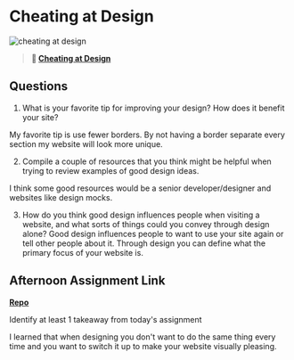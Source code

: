 # Cheating at Design

![cheating at design](https://bcw.blob.core.windows.net/public/img/courses/5247609446691139)

> **📖 [Cheating at Design](https://codeworksacademy.com/fs-student-guide/resources/wk1/04-Cheating-at-Design)**

## Questions

1. What is your favorite tip for improving your design? How does it benefit your site?

My favorite tip is use fewer borders. By not having a border separate every section my website will look more unique.

2. Compile a couple of resources that you think might be helpful when trying to review examples of good design ideas.

I think some good resources would be a senior developer/designer and websites like design mocks.

3. How do you think good design influences people when visiting a website, and what sorts of things could you convey through design alone?
Good design influences people to want to use your site again or tell other people about it. Through design you can define what the primary focus of your website is.

## Afternoon Assignment Link

**[Repo](https://github.com/uwilledw/fs-journal)**

Identify at least 1 takeaway from today's assignment

I learned that when designing you don't want to do the same thing every time and you want to switch it up to make your website visually pleasing.